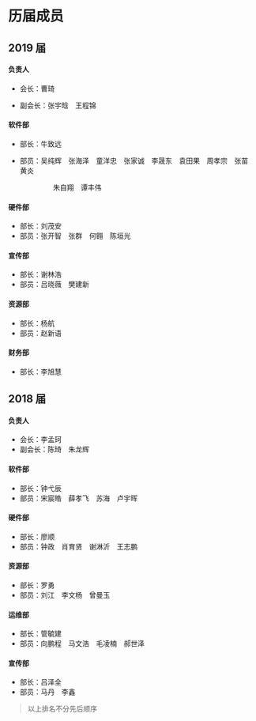 # 历届成员

## 2019 届

#### 负责人

* 会长：曹琦

* 副会长：张宇晗&emsp;王程锦

#### 软件部

* 部长：牛致远

* 部员：吴纯辉&emsp;张海泽&emsp;童洋忠&emsp;张家诚&emsp;李晟东&emsp;袁田果&emsp;周孝宗&emsp;张苗&emsp;黄炎   

  &emsp;&emsp;&emsp;&emsp;&ensp;&nbsp;朱自翔&emsp;谭丰伟

#### 硬件部

* 部长：刘茂安
* 部员：张开智&emsp;张群&emsp;何翱&emsp;陈垣光

#### 宣传部

* 部长：谢林浩
* 部员：吕晓薇&emsp;樊建新

#### 资源部

* 部长：杨航   
* 部员：赵新语

#### 财务部

* 部长：李旭慧

## 2018 届

#### 负责人

* 会长：李孟珂
* 副会长：陈琦&emsp;朱龙辉

#### 软件部

* 部长：钟弋辰
* 部员：宋宸皓&emsp;薛孝飞&emsp;苏海&emsp;卢宇晖

#### 硬件部

* 部长：廖顺
* 部员：钟政&emsp;肖育贤&emsp;谢淋沂&emsp;王志鹏

#### 资源部

* 部长：罗勇
* 部员：刘江&emsp;李文杨&emsp;曾曼玉

#### 运维部

* 部长：管毓建
* 部员：向鹏程&emsp;马文浩&emsp;毛凌楠&emsp;郝世泽

#### 宣传部

* 部长：吕泽全
* 部员：马丹&emsp;李鑫

> 以上排名不分先后顺序

